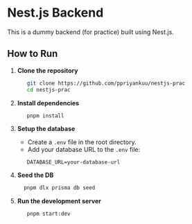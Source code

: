 # Nest.js Backend

This is a dummy backend (for practice) built using Nest.js.

## How to Run

1. **Clone the repository**

   ```sh
      git clone https://github.com/ppriyankuu/nestjs-prac
      cd nestjs-prac
   ```

2. **Install dependencies**

   ```sh
      pnpm install
   ```

3. **Setup the database**

   - Create a `.env` file in the root directory.
   - Add your database URL to the `.env` file:

   ```env
      DATABASE_URL=your-database-url
   ```

4. **Seed the DB**

   ```sh
     pnpm dlx prisma db seed
   ```

5. **Run the development server**
   ```sh
      pnpm start:dev
   ```

